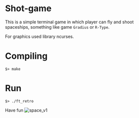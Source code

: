 # Shot-game
This is a simple terminal game in which player can fly and shoot spaceships, something like game `Gradius` or `R-Type`.

For graphics used library ncurses.
# Compiling
`$> make`
# Run
`$> ./ft_retro`

Have fun
![space_v1](https://user-images.githubusercontent.com/31519926/42524767-19c81462-847a-11e8-8636-c23f8c8684f8.gif)
